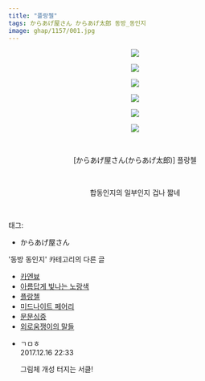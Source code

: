 ```yaml
---
title: "플랑첼"
tags: からあげ屋さん からあげ太郎 동방_동인지
image: ghap/1157/001.jpg
---
```

<div class="article">
<p style="text-align: center; clear: none; float: none;"><img src="{{ site.nasurl }}/ghap/1157/001.jpg"/></p>
<p style="text-align: center; clear: none; float: none;"><img src="{{ site.nasurl }}/ghap/1157/002.jpg"/></p>
<p style="text-align: center; clear: none; float: none;"><img src="{{ site.nasurl }}/ghap/1157/003.jpg"/></p>
<p style="text-align: center; clear: none; float: none;"><img src="{{ site.nasurl }}/ghap/1157/004.jpg"/></p>
<p style="text-align: center; clear: none; float: none;"><img src="{{ site.nasurl }}/ghap/1157/005.jpg"/></p>
<p style="text-align: center; clear: none; float: none;"><img src="{{ site.nasurl }}/ghap/1157/006.jpg"/></p>
<p style="text-align: center; clear: none; float: none;"><br/></p>
<p style="text-align: center; clear: none; float: none;">[からあげ屋さん(からあげ太郎)] 플랑첼</p>
<p style="text-align: center; clear: none; float: none;"><br/></p>
<p style="text-align: center; clear: none; float: none;">합동인지의 일부인지 겁나 짧네</p>
<p><br/></p>
</div><div class="tagTrail">
<p>태그: </p>
<ul>
<li>からあげ屋さん</li>
</ul>
</div><div class="another">
<p>'동방 동인지' 카테고리의 다른 글</p>
<ul>
<li><a href="/2016-07-27-ghap_1159">카엔뵤</a></li>
<li><a href="/2016-07-27-ghap_1158">아름답게 빛나는 노랑색</a></li>
<li><a href="/2016-07-27-ghap_1157">플랑첼</a></li>
<li><a href="/2016-07-27-ghap_1156">미드나이트 페어리</a></li>
<li><a href="/2016-07-27-ghap_1155">문문심중</a></li>
<li><a href="/2016-07-27-ghap_1152">외로움쟁이의 말들</a></li>
</ul>
</div><div class="cb_module cb_fluid">
<div class="cb_wrt cb_profile">
<div class="comment">
<ul>
<li class="cb_thumb_off" id="comment15153560">
<div class="cb_comment_area">
<div class="cb_info_area">
<div class="cb_section">
<span class="cb_nick_name">ㄱㅁㅎ</span>
</div>
<div class="cb_section">
<span class="cb_date">2017.12.16 22:33 </span>
</div>
</div>
<div class="cb_dsc_comment">
<p class="cb_dsc">
											그림체 개성 터지는 서클!
										</p>
</div>
</div></li>
</ul>
</div>
</div><!-- commentList close -->
</div>
<br/>
<p id="refer"></p>
<br/>
